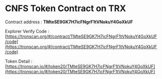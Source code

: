 # CNFS Token Contract on TRX

Contract address : **TMteSE9GK7H7icFNgrF1tVNokuY4GoXkUF**

Explorer Verify Code : [https://tronscan.org/#/contract/TMteSE9GK7H7icFNgrF1tVNokuY4GoXkUF/code](https://tronscan.org/#/contract/TMteSE9GK7H7icFNgrF1tVNokuY4GoXkUF/code)

Token Detail : [https://tronscan.io/#/token20/TMteSE9GK7H7icFNgrF1tVNokuY4GoXkUF](https://tronscan.io/#/token20/TMteSE9GK7H7icFNgrF1tVNokuY4GoXkUF)
